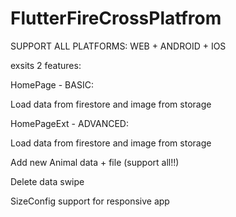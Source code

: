 # FlutterFireCrossPlatfrom

SUPPORT ALL PLATFORMS: WEB + ANDROID + IOS

exsits 2 features:

HomePage - BASIC:

Load data from firestore and image from storage


HomePageExt - ADVANCED:

Load data from firestore and image from storage

Add new Animal data + file (support all!!)

Delete data swipe

SizeConfig support for responsive app

